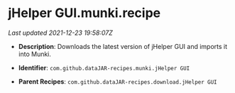 # jHelper GUI.munki.recipe

_Last updated 2021-12-23 19:58:07Z_

- **Description**: Downloads the latest version of jHelper GUI and imports it into Munki.

- **Identifier**: `com.github.dataJAR-recipes.munki.jHelper GUI`

- **Parent Recipes**: `com.github.dataJAR-recipes.download.jHelper GUI`
